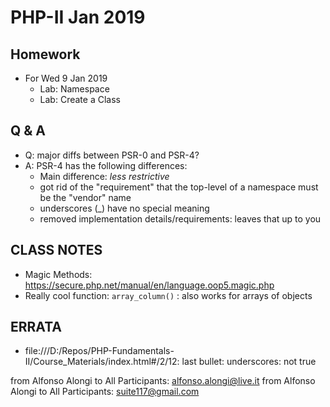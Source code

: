 # PHP-II Jan 2019

## Homework
* For Wed 9 Jan 2019
  * Lab: Namespace
  * Lab: Create a Class
## Q & A
* Q: major diffs between PSR-0 and PSR-4?
* A: PSR-4 has the following differences:
    * Main difference: *less restrictive*
    * got rid of the "requirement" that the top-level of a namespace must be the "vendor" name
    * underscores (_) have no special meaning
    * removed implementation details/requirements: leaves that up to you

## CLASS NOTES
* Magic Methods: https://secure.php.net/manual/en/language.oop5.magic.php
* Really cool function: `array_column()` : also works for arrays of objects

## ERRATA
* file:///D:/Repos/PHP-Fundamentals-II/Course_Materials/index.html#/2/12: last bullet: underscores: not true

from Alfonso Alongi to All Participants:
alfonso.alongi@live.it
from Alfonso Alongi to All Participants:
suite117@gmail.com
